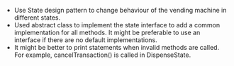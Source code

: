 - Use State design pattern to change behaviour of the vending machine in different states.
- Used abstract class to implement the state interface to add a common implementation for all methods. It might be preferable to use an interface if there are no default implementations.
- It might be better to print statements when invalid methods are called. For example, cancelTransaction() is called in DispenseState.